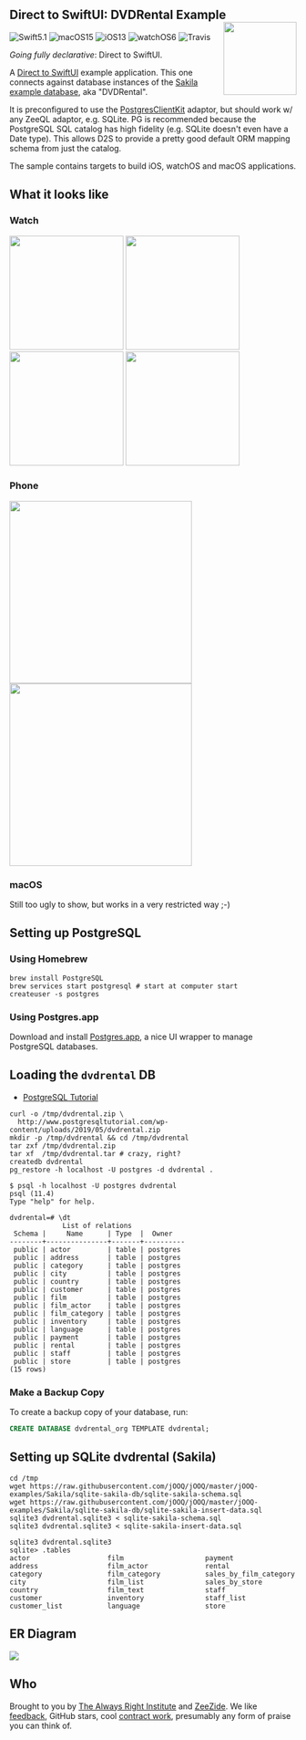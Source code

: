 <h2>Direct to SwiftUI: DVDRental Example
  <img src="http://zeezide.com/img/d2s/D2SIcon.svg"
       align="right" width="128" height="128" />
</h2>

![Swift5.1](https://img.shields.io/badge/swift-5.1-blue.svg)
![macOS15](https://img.shields.io/badge/os-macOS-green.svg?style=flat)
![iOS13](https://img.shields.io/badge/os-iOS-green.svg?style=flat)
![watchOS6](https://img.shields.io/badge/os-watchOS-green.svg?style=flat)
![Travis](https://api.travis-ci.org/DirectToSwift/DirectToSwiftUI.svg?branch=develop&style=flat)

_Going fully declarative_: Direct to SwiftUI.

A [Direct to SwiftUI](https://github.com/DirectToSwift/DirectToSwiftUI) example application.
This one connects against database instances of the 
[Sakila example database](https://github.com/jOOQ/jOOQ/tree/master/jOOQ-examples/Sakila),
aka "DVDRental".

It is preconfigured to use the 
[PostgresClientKit](https://github.com/codewinsdotcom/PostgresClientKit)
adaptor,
but should work w/ any ZeeQL adaptor, e.g. SQLite.
PG is recommended because the PostgreSQL SQL catalog has high fidelity
(e.g. SQLite doesn't even have a Date type). 
This allows D2S to provide a pretty good default ORM mapping schema
from just the catalog.

The sample contains targets to build iOS, watchOS and macOS applications.


## What it looks like

### Watch

<p float="left" valign="top">
<img width="200" src="http://www.alwaysrightinstitute.com/images/d2s/watchos-screenshots/01-homepage.png?v=2">
<img width="200" src="http://www.alwaysrightinstitute.com/images/d2s/watchos-screenshots/02-customers.png?v=2">
<img width="200" src="http://www.alwaysrightinstitute.com/images/d2s/watchos-screenshots/03-customer.png?v=2">
<img width="200" src="http://www.alwaysrightinstitute.com/images/d2s/watchos-screenshots/04-movies.png?v=2">
</p>

### Phone

<p float="left" valign="top">
<img width="320" src="http://www.alwaysrightinstitute.com/images/d2s/limited-entities.png">
<img width="320" src="http://www.alwaysrightinstitute.com/images/d2s/list-customer-default.png">
</p>

### macOS

Still too ugly to show, but works in a very restricted way ;-) 


## Setting up PostgreSQL

### Using Homebrew

```shell
brew install PostgreSQL
brew services start postgresql # start at computer start
createuser -s postgres
```

### Using Postgres.app

Download and install [Postgres.app](https://postgresapp.com),
a nice UI wrapper to manage PostgreSQL databases.

## Loading the `dvdrental` DB

  - [PostgreSQL Tutorial](http://www.postgresqltutorial.com/load-postgresql-sample-database/)

```shell
curl -o /tmp/dvdrental.zip \
  http://www.postgresqltutorial.com/wp-content/uploads/2019/05/dvdrental.zip
mkdir -p /tmp/dvdrental && cd /tmp/dvdrental
tar zxf /tmp/dvdrental.zip
tar xf  /tmp/dvdrental.tar # crazy, right?
createdb dvdrental
pg_restore -h localhost -U postgres -d dvdrental .
```

```shell
$ psql -h localhost -U postgres dvdrental
psql (11.4)
Type "help" for help.

dvdrental=# \dt
             List of relations
 Schema |     Name      | Type  |  Owner   
--------+---------------+-------+----------
 public | actor         | table | postgres
 public | address       | table | postgres
 public | category      | table | postgres
 public | city          | table | postgres
 public | country       | table | postgres
 public | customer      | table | postgres
 public | film          | table | postgres
 public | film_actor    | table | postgres
 public | film_category | table | postgres
 public | inventory     | table | postgres
 public | language      | table | postgres
 public | payment       | table | postgres
 public | rental        | table | postgres
 public | staff         | table | postgres
 public | store         | table | postgres
(15 rows)

```

### Make a Backup Copy

To create a backup copy of your database, run:

```sql
CREATE DATABASE dvdrental_org TEMPLATE dvdrental;
```

## Setting up SQLite dvdrental (Sakila)

```shell
cd /tmp
wget https://raw.githubusercontent.com/jOOQ/jOOQ/master/jOOQ-examples/Sakila/sqlite-sakila-db/sqlite-sakila-schema.sql
wget https://raw.githubusercontent.com/jOOQ/jOOQ/master/jOOQ-examples/Sakila/sqlite-sakila-db/sqlite-sakila-insert-data.sql
sqlite3 dvdrental.sqlite3 < sqlite-sakila-schema.sql
sqlite3 dvdrental.sqlite3 < sqlite-sakila-insert-data.sql
```

```shell
sqlite3 dvdrental.sqlite3
sqlite> .tables
actor                   film                    payment               
address                 film_actor              rental                
category                film_category           sales_by_film_category
city                    film_list               sales_by_store        
country                 film_text               staff                 
customer                inventory               staff_list            
customer_list           language                store                 
```


## ER Diagram

<img src="https://www.jooq.org/img/sakila.png">


## Who

Brought to you by
[The Always Right Institute](http://www.alwaysrightinstitute.com)
and
[ZeeZide](http://zeezide.de).
We like
[feedback](https://twitter.com/ar_institute),
GitHub stars,
cool [contract work](http://zeezide.com/en/services/services.html),
presumably any form of praise you can think of.
